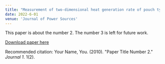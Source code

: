 ```yaml
---
title: "Measurement of two-dimensional heat generation rate of pouch type lithium-ion battery using a multifunctional calorimeter"
date: 2022-6-01
venue: 'Journal of Power Sources'
---
```

This paper is about the number 2. The number 3 is left for future work.

[Download paper here](http://academicpages.github.io/files/paper2.pdf)

Recommended citation: Your Name, You. (2010). "Paper Title Number 2." <i>Journal 1</i>. 1(2).